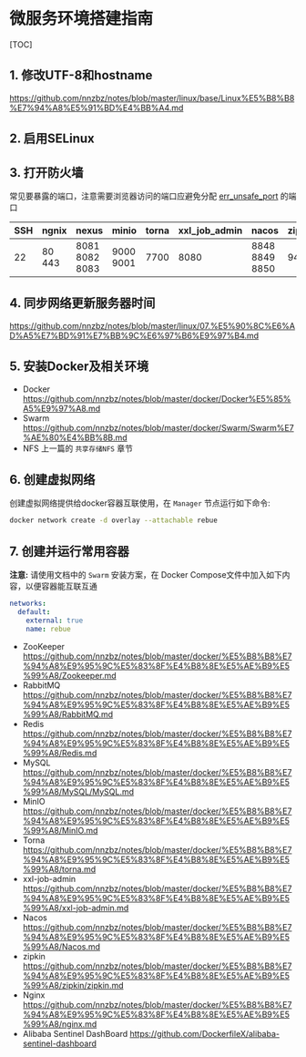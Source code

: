 # 微服务环境搭建指南

[TOC]

## 1. 修改UTF-8和hostname

<https://github.com/nnzbz/notes/blob/master/linux/base/Linux%E5%B8%B8%E7%94%A8%E5%91%BD%E4%BB%A4.md>

## 2. 启用SELinux

## 3. 打开防火墙

常见要暴露的端口，注意需要浏览器访问的端口应避免分配 [err_unsafe_port](err_unsafe_port.md) 的端口

| SSH  | ngnix     | nexus                | minio        | torna | xxl_job_admin | nacos                | zipkin |
| :--- | --------- | -------------------- | ------------ | ----- | ------------- | -------------------- | ------ |
| 22   | 80<br>443 | 8081<br>8082<br>8083 | 9000<br>9001 | 7700  | 8080          | 8848<br>8849<br>8850 | 9411   |


## 4. 同步网络更新服务器时间

<https://github.com/nnzbz/notes/blob/master/linux/07.%E5%90%8C%E6%AD%A5%E7%BD%91%E7%BB%9C%E6%97%B6%E9%97%B4.md>

## 5. 安装Docker及相关环境

- Docker
  <https://github.com/nnzbz/notes/blob/master/docker/Docker%E5%85%A5%E9%97%A8.md>
- Swarm
  <https://github.com/nnzbz/notes/blob/master/docker/Swarm/Swarm%E7%AE%80%E4%BB%8B.md>
- NFS
  上一篇的 `共享存储NFS` 章节


## 6. 创建虚拟网络

创建虚拟网络提供给docker容器互联使用，在 `Manager` 节点运行如下命令:

```sh
docker network create -d overlay --attachable rebue
```

## 7. 创建并运行常用容器

**注意:** 请使用文档中的 `Swarm` 安装方案，在 Docker Compose文件中加入如下内容，以便容器能互联互通

```yaml
networks:
  default:
    external: true
    name: rebue
```

- ZooKeeper
  <https://github.com/nnzbz/notes/blob/master/docker/%E5%B8%B8%E7%94%A8%E9%95%9C%E5%83%8F%E4%B8%8E%E5%AE%B9%E5%99%A8/Zookeeper.md>
- RabbitMQ
  <https://github.com/nnzbz/notes/blob/master/docker/%E5%B8%B8%E7%94%A8%E9%95%9C%E5%83%8F%E4%B8%8E%E5%AE%B9%E5%99%A8/RabbitMQ.md>
- Redis
  <https://github.com/nnzbz/notes/blob/master/docker/%E5%B8%B8%E7%94%A8%E9%95%9C%E5%83%8F%E4%B8%8E%E5%AE%B9%E5%99%A8/Redis.md>
- MySQL
  <https://github.com/nnzbz/notes/blob/master/docker/%E5%B8%B8%E7%94%A8%E9%95%9C%E5%83%8F%E4%B8%8E%E5%AE%B9%E5%99%A8/MySQL/MySQL.md>
- MinIO
  <https://github.com/nnzbz/notes/blob/master/docker/%E5%B8%B8%E7%94%A8%E9%95%9C%E5%83%8F%E4%B8%8E%E5%AE%B9%E5%99%A8/MinIO.md>
- Torna
  <https://github.com/nnzbz/notes/blob/master/docker/%E5%B8%B8%E7%94%A8%E9%95%9C%E5%83%8F%E4%B8%8E%E5%AE%B9%E5%99%A8/torna.md>
- xxl-job-admin
  <https://github.com/nnzbz/notes/blob/master/docker/%E5%B8%B8%E7%94%A8%E9%95%9C%E5%83%8F%E4%B8%8E%E5%AE%B9%E5%99%A8/xxl-job-admin.md>
- Nacos
  <https://github.com/nnzbz/notes/blob/master/docker/%E5%B8%B8%E7%94%A8%E9%95%9C%E5%83%8F%E4%B8%8E%E5%AE%B9%E5%99%A8/Nacos.md>
- zipkin
  <https://github.com/nnzbz/notes/blob/master/docker/%E5%B8%B8%E7%94%A8%E9%95%9C%E5%83%8F%E4%B8%8E%E5%AE%B9%E5%99%A8/zipkin/zipkin.md>
- Nginx
  <https://github.com/nnzbz/notes/blob/master/docker/%E5%B8%B8%E7%94%A8%E9%95%9C%E5%83%8F%E4%B8%8E%E5%AE%B9%E5%99%A8/nginx.md>
- Alibaba Sentinel DashBoard
  <https://github.com/DockerfileX/alibaba-sentinel-dashboard>

